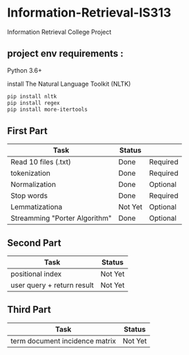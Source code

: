 # Information-Retrieval-IS313
Information Retrieval College Project 

## project env requirements : 
   
   Python 3.6+
   
   install The Natural Language Toolkit (NLTK)
```sh
pip install nltk
pip install regex
pip install more-itertools
```

## First Part 

| Task | Status | |
| ------ | ------ | ------|              
| Read 10 files (.txt)| Done | Required |  
| tokenization | Done | Required |
| Normalization| Done | Optional |
| Stop words | Done | Required |
| Lemmatizationa | Not Yet | Optional |
| Streamming "Porter Algorithm" | Done | Optional |
    
## Second Part

| Task | Status |
| ------ | ------ |
| positional index | Not Yet | 
| user query + return result | Not Yet |
  
## Third Part

| Task | Status |
| ------ | ------ |
| term document incidence matrix | Not Yet |
   

